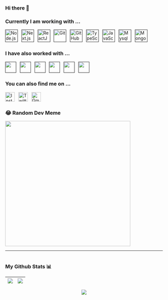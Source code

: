 ### Hi there 👋


### Currently I am working with ...

<a href="" target="_blank" title="Node.js" rel="noreferrer"><img src="https://www.vectorlogo.zone/logos/nodejs/nodejs-icon.svg" alt="Node.js" width="40" height="40"/></a>&nbsp;&nbsp;
<a href="" target="_blank" title="Next.js" rel="noreferrer"><img src="https://cdn.worldvectorlogo.com/logos/next-js.svg" alt="Next.js" width="40" height="40"/></a>&nbsp;&nbsp;
<a href="" target="_blank" title="ReactJS" rel="noreferrer"><img src="https://www.vectorlogo.zone/logos/reactjs/reactjs-icon.svg" alt="ReactJS" width="40" height="40"/></a>&nbsp;&nbsp;
<a href="" target="_blank" title="Git" rel="noreferrer"><img src="https://www.vectorlogo.zone/logos/git-scm/git-scm-icon.svg" alt="Git" width="40" height="40"/></a>&nbsp;&nbsp;
<a href="" target="_blank" title="GitHub" rel="noreferrer"><img src="https://www.vectorlogo.zone/logos/github/github-tile.svg" alt="GitHub" width="40" height="40"/></a>&nbsp;&nbsp;
<a href="" target="_blank" title="TypeScript" rel="noreferrer"><img src="https://www.vectorlogo.zone/logos/typescriptlang/typescriptlang-icon.svg" alt="TypeScript" width="40" height="40"/></a>&nbsp;&nbsp;
<a href="" target="_blank" title="JavaScript" rel="noreferrer"><img src="https://www.freepnglogos.com/uploads/javascript-png/javascript-vector-logo-yellow-png-transparent-javascript-vector-12.png" alt="JavaScript" width="40" height="40"/></a>&nbsp;&nbsp;
<a href="" target="_blank" title="Mysql" rel="noreferrer"><img src="https://www.vectorlogo.zone/logos/mysql/mysql-official.svg" alt="Mysql" width="40" height="40"/></a>&nbsp;&nbsp;
<a href="" target="_blank" title="MongoDB" rel="noreferrer"><img src="https://www.vectorlogo.zone/logos/mongodb/mongodb-icon.svg" alt="Mongo" width="40" height="40"/></a>&nbsp;&nbsp;


### I have also worked with ...

<a href="" title="Java" target="_blank" rel="noreferrer"><img src="https://www.vectorlogo.zone/logos/java/java-icon.svg" alt="" width="35" height="35"/></a>&nbsp;&nbsp;
<a href="" title="C" target="_blank" rel="noreferrer"><img src="https://upload.wikimedia.org/wikipedia/commons/1/19/C_Logo.png" alt="" width="35" height="35"/></a>&nbsp;&nbsp;
<a href="" title="C++" target="_blank" rel="noreferrer"><img src="https://upload.wikimedia.org/wikipedia/commons/thumb/1/18/ISO_C%2B%2B_Logo.svg/1822px-ISO_C%2B%2B_Logo.svg.png" alt="" width="35" height="35"/></a>&nbsp;&nbsp;
<a href="" title="HTML" target="_blank" rel="noreferrer"><img src="https://www.vectorlogo.zone/logos/w3_html5/w3_html5-icon.svg" alt="" width="35" height="35"/></a>&nbsp;&nbsp;
<a href="" title="CSS" target="_blank" rel="noreferrer"><img src="https://www.vectorlogo.zone/logos/w3_css/w3_css-icon.svg" alt="" width="35" height="35"/></a>&nbsp;&nbsp;
<a href="" title="PostgreSQL" target="_blank" rel="noreferrer"><img src="https://www.vectorlogo.zone/logos/postgresql/postgresql-icon.svg" alt="" width="35" height="35"/></a>&nbsp;&nbsp;
<!-- <a href="" title="Kubernetes" target="_blank" rel="noreferrer"><img src="https://www.vectorlogo.zone/logos/kubernetes/kubernetes-icon.svg" alt="" width="30" height="30"/></a>&nbsp;&nbsp;


### I post actively on ...

<a href="https://www.linkedin.com/in/princivershwal/" title="princivershwal" target="_blank" rel="noreferrer"><img src="https://www.vectorlogo.zone/logos/linkedin/linkedin-tile.svg" alt="LinkedIn" width="30" height="30"/></a>&nbsp;&nbsp;
<a href="https://www.instagram.com/shecodingaddict/" title="shecodingaddict" target="_blank" rel="noreferrer"><img src="https://www.vectorlogo.zone/logos/instagram/instagram-icon.svg" alt="Instagram" width="30" height="30"/></a>
-->
### You can also find me on ...

<a href="https://www.instagram.com/ramith_kulal/" title="ramith" target="_blank" rel="noreferrer"><img src="https://www.vectorlogo.zone/logos/instagram/instagram-icon.svg" alt="Instagram" width="30" height="30"/></a>&nbsp;&nbsp;
<a href="https://twitter.com/ramith_kulal" target="_blank" title="ramith" rel="noreferrer"><img src="https://www.vectorlogo.zone/logos/twitter/twitter-tile.svg" alt="Twitter" width="30" height="30"/></a>&nbsp;&nbsp;
<a href="mailto:ramithnr1234@gmail.com" target="_blank" title="mailto:ramithnr1234@gmail.com" rel="noreferrer"><img src="https://www.vectorlogo.zone/logos/gmail/gmail-tile.svg" alt="Gmail" width="30" height="30"/></a>

### 😂 Random Dev Meme
<img src='https://randommeme-five.vercel.app/' style="height: 400px;"/>

---

# 




### My Github Stats 📊

|<img src="https://github-readme-stats.vercel.app/api?username=ramith-kulal&&show_icons=true&count_private=true&include_all_commits=true&&theme=tokyonight"/>|<img src="https://github-readme-streak-stats.herokuapp.com/?user=ramith-kulal&count_private=true&include_all_commits=true&&theme=tokyonight"/>|
|---|---|

<div align="center">
</div>
<!-- //![](https://komarev.com/ghpvc/?username=ramith-kulal&color=green) -->
<div align="center">

[![](https://visitcount.itsvg.in/api?id=ramith-kulal&icon=0&color=0)](https://visitcount.itsvg.in)
